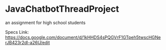 # JavaChatbotThreadProject
an assignment for high school students

Specs Link:
https://docs.google.com/document/d/1kHHDS4sPQGVrF1GTpeh5twscHGNerJB423r2dl-a26U/edit
